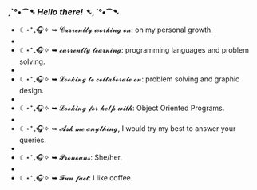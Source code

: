 ###  ˏˋ°•*⁀➷ Hello there! ➷ˏˋ°•*⁀➷

- ☾⋆⁺₊🎧✧ ➥ 𝓒𝓾𝓻𝓻𝓮𝓷𝓽𝓵𝔂 𝔀𝓸𝓻𝓴𝓲𝓷𝓰 𝓸𝓷: on my personal growth.
- 
- ☾⋆⁺₊🎧✧ ➥ 𝓬𝓾𝓻𝓻𝓮𝓷𝓽𝓵𝔂 𝓵𝓮𝓪𝓻𝓷𝓲𝓷𝓰: programming languages and problem solving.
- 
- ☾⋆⁺₊🎧✧ ➥ 𝓛𝓸𝓸𝓴𝓲𝓷𝓰 𝓽𝓸 𝓬𝓸𝓵𝓵𝓪𝓫𝓸𝓻𝓪𝓽𝓮 𝓸𝓷: problem solving and graphic design.
- 
- ☾⋆⁺₊🎧✧ ➥ 𝓛𝓸𝓸𝓴𝓲𝓷𝓰 𝓯𝓸𝓻 𝓱𝓮𝓵𝓹 𝔀𝓲𝓽𝓱: Object Oriented Programs.
- 
- ☾⋆⁺₊🎧✧ ➥ 𝓐𝓼𝓴 𝓶𝓮 𝓪𝓷𝔂𝓽𝓱𝓲𝓷𝓰, I would try my best to answer your queries.
- 
- ☾⋆⁺₊🎧✧ ➥ 𝓟𝓻𝓸𝓷𝓸𝓾𝓷𝓼: She/her.
- 
- ☾⋆⁺₊🎧✧ ➥ 𝓕𝓾𝓷 𝓯𝓪𝓬𝓽: I like coffee.


